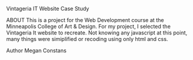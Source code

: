 Vintageria IT Website Case Study

 ABOUT This is a project for the Web Development course at the Minneapolis College of Art & Design. For my project, I selected the Vintageria It website to recreate. Not knowing any javascript at this point, many things were simiplified or recoding using only html and css.

Author Megan Constans
